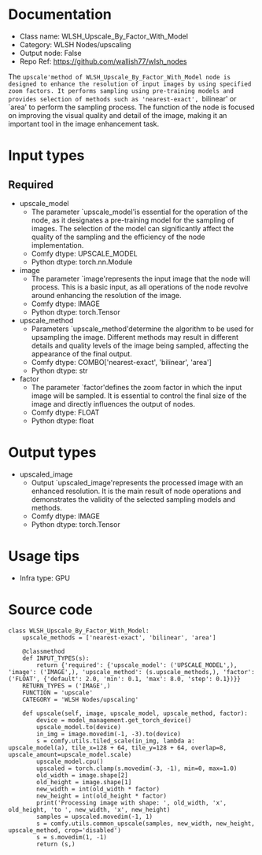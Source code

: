 # Documentation
- Class name: WLSH_Upscale_By_Factor_With_Model
- Category: WLSH Nodes/upscaling
- Output node: False
- Repo Ref: https://github.com/wallish77/wlsh_nodes

The `upscale'method of WLSH_Upscale_By_Factor_With_Model node is designed to enhance the resolution of input images by using specified zoom factors. It performs sampling using pre-training models and provides selection of methods such as 'nearest-exact', `bilinear' or `area' to perform the sampling process. The function of the node is focused on improving the visual quality and detail of the image, making it an important tool in the image enhancement task.

# Input types
## Required
- upscale_model
    - The parameter `upscale_model'is essential for the operation of the node, as it designates a pre-training model for the sampling of images. The selection of the model can significantly affect the quality of the sampling and the efficiency of the node implementation.
    - Comfy dtype: UPSCALE_MODEL
    - Python dtype: torch.nn.Module
- image
    - The parameter `image'represents the input image that the node will process. This is a basic input, as all operations of the node revolve around enhancing the resolution of the image.
    - Comfy dtype: IMAGE
    - Python dtype: torch.Tensor
- upscale_method
    - Parameters `upscale_method'determine the algorithm to be used for upsampling the image. Different methods may result in different details and quality levels of the image being sampled, affecting the appearance of the final output.
    - Comfy dtype: COMBO['nearest-exact', 'bilinear', 'area']
    - Python dtype: str
- factor
    - The parameter `factor'defines the zoom factor in which the input image will be sampled. It is essential to control the final size of the image and directly influences the output of nodes.
    - Comfy dtype: FLOAT
    - Python dtype: float

# Output types
- upscaled_image
    - Output `upscaled_image'represents the processed image with an enhanced resolution. It is the main result of node operations and demonstrates the validity of the selected sampling models and methods.
    - Comfy dtype: IMAGE
    - Python dtype: torch.Tensor

# Usage tips
- Infra type: GPU

# Source code
```
class WLSH_Upscale_By_Factor_With_Model:
    upscale_methods = ['nearest-exact', 'bilinear', 'area']

    @classmethod
    def INPUT_TYPES(s):
        return {'required': {'upscale_model': ('UPSCALE_MODEL',), 'image': ('IMAGE',), 'upscale_method': (s.upscale_methods,), 'factor': ('FLOAT', {'default': 2.0, 'min': 0.1, 'max': 8.0, 'step': 0.1})}}
    RETURN_TYPES = ('IMAGE',)
    FUNCTION = 'upscale'
    CATEGORY = 'WLSH Nodes/upscaling'

    def upscale(self, image, upscale_model, upscale_method, factor):
        device = model_management.get_torch_device()
        upscale_model.to(device)
        in_img = image.movedim(-1, -3).to(device)
        s = comfy.utils.tiled_scale(in_img, lambda a: upscale_model(a), tile_x=128 + 64, tile_y=128 + 64, overlap=8, upscale_amount=upscale_model.scale)
        upscale_model.cpu()
        upscaled = torch.clamp(s.movedim(-3, -1), min=0, max=1.0)
        old_width = image.shape[2]
        old_height = image.shape[1]
        new_width = int(old_width * factor)
        new_height = int(old_height * factor)
        print('Processing image with shape: ', old_width, 'x', old_height, 'to ', new_width, 'x', new_height)
        samples = upscaled.movedim(-1, 1)
        s = comfy.utils.common_upscale(samples, new_width, new_height, upscale_method, crop='disabled')
        s = s.movedim(1, -1)
        return (s,)
```
